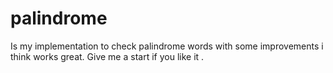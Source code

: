 # palindrome
Is my implementation to check palindrome words with some improvements i think works great. Give me a start if you like it .
